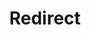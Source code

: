 ﻿---
layout: src/layouts/Redirect.astro
title: Redirect
redirect: https://octopus.com/docs/deployments/certificates/export-certificate
pubDate:  2023-01-01
navSearch: false
navSitemap: false
navMenu: false
---
